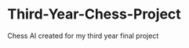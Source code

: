 Third-Year-Chess-Project
========================

Chess AI created for my third year final project

